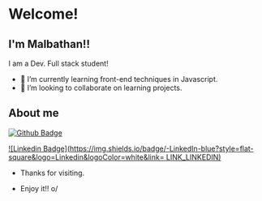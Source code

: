 # Welcome!

 

## I'm Malbathan!!

 

I am a Dev. Full stack student!


- 🌱 I’m currently learning front-end techniques in Javascript.
- 🤝 I’m looking to collaborate on  learning projects.  

 

## About me

[![Github Badge](https://img.shields.io/badge/-Github-000?style=flat-square&logo=Github&logoColor=white&link=LINK_GIT)](https://github.com/Malbathan)

[![Linkedin Badge](https://img.shields.io/badge/-LinkedIn-blue?style=flat-square&logo=Linkedin&logoColor=white&link= LINK_LINKEDIN)](https://www.linkedin.com/in/malbathan-lima)




- Thanks for visiting.

- Enjoy it!! o/
